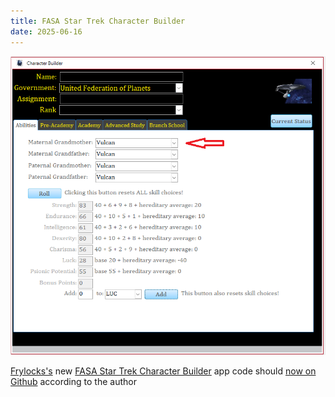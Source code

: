 ```yaml
---
title: FASA Star Trek Character Builder
date: 2025-06-16
---
```

![FASA Star Trek Character Builder](/images/character-gen.webp)

[Frylocks's](https://gsllcblog.com/author/gsllc/) new [FASA Star Trek Character Builder](https://gsllcblog.com/2025/06/12/hereigoagainfasastartrekcharacterbuilder/) app code should [now on Github](https://github.com/Frylock1968/FASAStarTrekRPG) according to the author